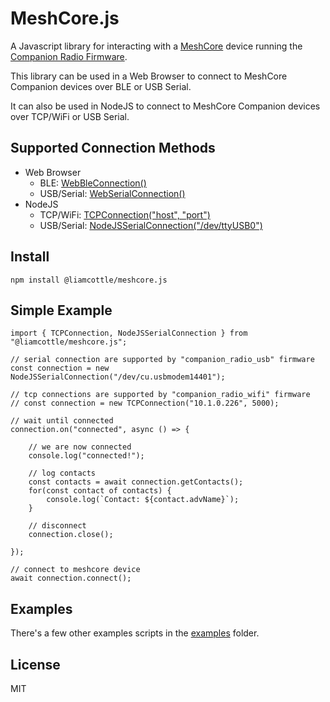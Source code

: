 # MeshCore.js

A Javascript library for interacting with a [MeshCore](https://github.com/ripplebiz/MeshCore) device running the [Companion Radio Firmware](https://github.com/ripplebiz/MeshCore/blob/main/examples/companion_radio/main.cpp).

This library can be used in a Web Browser to connect to MeshCore Companion devices over BLE or USB Serial.

It can also be used in NodeJS to connect to MeshCore Companion devices over TCP/WiFi or USB Serial.

## Supported Connection Methods

- Web Browser
    - BLE: [WebBleConnection()](./src/connection/web_ble_connection.js)
    - USB/Serial: [WebSerialConnection()](./src/connection/web_serial_connection.js)
- NodeJS
    - TCP/WiFi: [TCPConnection("host", "port")](./src/connection/tcp_connection.js)
    - USB/Serial: [NodeJSSerialConnection("/dev/ttyUSB0")](./src/connection/nodejs_serial_connection.js)

## Install

```
npm install @liamcottle/meshcore.js
```

## Simple Example

```
import { TCPConnection, NodeJSSerialConnection } from "@liamcottle/meshcore.js";

// serial connection are supported by "companion_radio_usb" firmware
const connection = new NodeJSSerialConnection("/dev/cu.usbmodem14401");

// tcp connections are supported by "companion_radio_wifi" firmware
// const connection = new TCPConnection("10.1.0.226", 5000);

// wait until connected
connection.on("connected", async () => {

    // we are now connected
    console.log("connected!");

    // log contacts
    const contacts = await connection.getContacts();
    for(const contact of contacts) {
        console.log(`Contact: ${contact.advName}`);
    }

    // disconnect
    connection.close();

});

// connect to meshcore device
await connection.connect();
```

## Examples

There's a few other examples scripts in the [examples](./examples) folder.

## License

MIT
